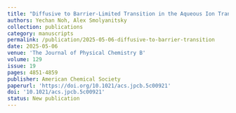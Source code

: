 ```yaml
---
title: "Diffusive to Barrier-Limited Transition in the Aqueous Ion Transport through Nanoporous 2D Materials"
authors: Yechan Noh, Alex Smolyanitsky
collection: publications
category: manuscripts
permalink: /publication/2025-05-06-diffusive-to-barrier-transition
date: 2025-05-06
venue: 'The Journal of Physical Chemistry B'
volume: 129
issue: 19
pages: 4851-4859
publisher: American Chemical Society
paperurl: 'https://doi.org/10.1021/acs.jpcb.5c00921'
doi: '10.1021/acs.jpcb.5c00921'
status: New publication
---
```


